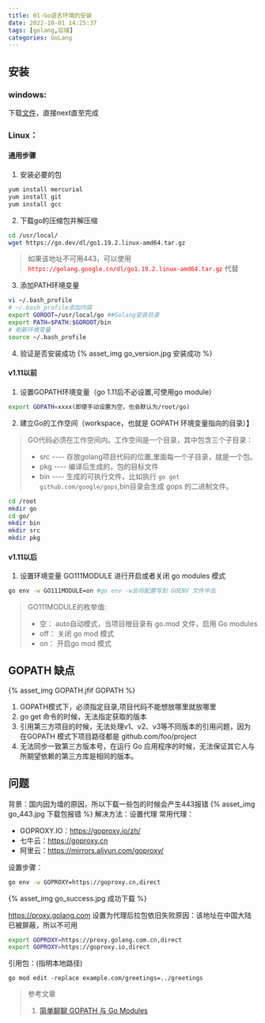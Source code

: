 ```yaml
---
title: 01-Go语言环境的安装
date: 2022-10-01 14:25:37
tags: [golang,后端]
categories: GoLang
---
```

## 安装

### windows:
下载[文件](https://golang.google.cn/dl/go1.19.2.windows-amd64.msi)，直接next直至完成

### Linux：
#### 通用步骤
1. 安装必要的包
```bash
yum install mercurial
yum install git 
yum install gcc
```
2. 下载go的压缩包并解压缩
```bash
cd /usr/local/
wget https://go.dev/dl/go1.19.2.linux-amd64.tar.gz
```
> 如果该地址不可用443，可以使用 <font color="red">`https://golang.google.cn/dl/go1.19.2.linux-amd64.tar.gz`</font> 代替

3. 添加PATH环境变量
```bash
vi ~/.bash_profile
# ~/.bash_profile添加内容
export GOROOT=/usr/local/go ##Golang安装目录
export PATH=$PATH:$GOROOT/bin
# 刷新环境变量
source ~/.bash_profile
```
4. 验证是否安装成功
{% asset_img go_version.jpg  安装成功 %}
#### v1.11以前
1. 设置GOPATH环境变量（go 1.11后不必设置,可使用go module）
```bash
export GOPATH=xxxx(即使手动设置为空，也会默认为/root/go)
```
2. 建立Go的工作空间（workspace，也就是 GOPATH 环境变量指向的目录）】
>GO代码必须在工作空间内。工作空间是一个目录，其中包含三个子目录：
> - src ---- 存放golang项目代码的位置,里面每一个子目录，就是一个包。
> - pkg ---- 编译后生成的，包的目标文件
> - bin ---- 生成的可执行文件，比如执行 `go get github.com/google/gops`,bin目录会生成 gops 的二进制文件。
```bash
cd /root
mkdir go
cd go/
mkdir bin
mkdir src
mkdir pkg
```
#### v1.11以后
1. 设置环境变量 GO111MODULE 进行开启或者关闭 go modules 模式
```bash
go env -w GO111MODULE=on #go env -w会将配置写到 GOENV 文件中去
```
> GO111MODULE的枚举值:
> - 空： auto自动模式，当项目根目录有 go.mod 文件，启用 Go modules
> - off： 关闭 go mod 模式
> - on： 开启go mod 模式

## GOPATH 缺点
{% asset_img GOPATH.jfif GOPATH %}

1. GOPATH模式下，必须指定目录,项目代码不能想放哪里就放哪里
2. go get 命令的时候，无法指定获取的版本
3. 引用第三方项目的时候，无法处理v1、v2、v3等不同版本的引用问题，因为在GOPATH 模式下项目路径都是 github.com/foo/project
4. 无法同步一致第三方版本号，在运行 Go 应用程序的时候，无法保证其它人与所期望依赖的第三方库是相同的版本。
## 问题

背景：国内因为墙的原因，所以下载一些包的时候会产生443报错
{% asset_img go_443.jpg  下载包报错 %}
解决方法：设置代理
常用代理：
- GOPROXY.IO：https://goproxy.io/zh/
- 七牛云：https://goproxy.cn
- 阿里云：https://mirrors.aliyun.com/goproxy/

设置步骤：
```bash
go env -w GOPROXY=https://goproxy.cn,direct
```
{% asset_img go_success.jpg 成功下载 %}

https://proxy.golang.com 设置为代理后拉包依旧失败原因：该地址在中国大陆已被屏蔽，所以不可用

```bash 
export GOPROXY=https://proxy.golang.com.cn,direct 
export GOPROXY=https://goproxy.io,direct
```



引用包：(指明本地路径)
 ```
 go mod edit -replace example.com/greetings=../greetings
 ```


 > 参考文章
 > 1. [简单聊聊 GOPATH 与 Go Modules](https://segmentfault.com/a/1190000041720288)